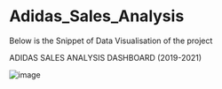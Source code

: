 # Adidas_Sales_Analysis

Below is the Snippet of Data Visualisation of the project

ADIDAS SALES ANALYSIS DASHBOARD (2019-2021)

![image](https://github.com/ravi-392/Adidas_Sales_Analysis/assets/122806288/7f798cf2-e642-49cf-a41a-714d22cfe8ad)
